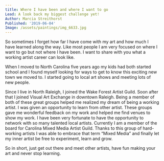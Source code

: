 ```yaml
---
title: Where I have been and where I want to go
Lead: A look back my biggest challenge yet!
Author: Marcia Streithorst
Published: '2019-06-04'
Image: /assets/paintings/img_6633.jpg
---
```

So sometimes I forget how far I have come with my art and how much I have learned along the way. Like most people I am very focused on where I want to go but not where I have been. I want to share with you what a working artist career can look like.  

When I moved to North Carolina five years ago my kids had both started school and I found myself looking for ways to get to know this exciting new town we moved to. I started going to local art shows and meeting lots of new people.  

Since I live in North Raleigh, I joined the Wake Forest Artist Guild. Soon after that I joined Visual Art Exchange in downtown Raleigh. Being a member of both of these great groups helped me realized my dream of being a working artist. I was given an opportunity to learn from other artist. These groups gave me wonderful feedback on my work and helped me find venues to show my work. I have been very fortunate to have the opportunity to network with so many talented local artists. Currently I am a member of the board for Carolina Mixed Media Artist Guild. Thanks to this group of hard-working artists I was able to embrace that term “Mixed Media” and finally let my inner artist be free to experiment, learn and grow.  

So in short, just get out there and meet other artists, have fun making your art and never stop learning.

